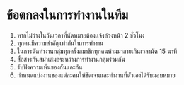 # ข้อตกลงในการทำงานในทีม
1. หากไม่ว่างในวันเวลาที่นัดหมายต้องเเจ้งล่วงหน้า 2 ชั่วโมง
2. ทุกคนมีความสำคัญเท่ากันในการทำงาน
3. ในการนัดทำงานกลุ่มทุกครั้งสมาชิกทุกคนห้ามมาสายเกินเวลานัด 15 นาที
4. สื่อสารกันสม่ำเสมอระหว่างการทำงานกลุ่มร่วมกัน
5. รับฟังความเห็นของกันและกัน
6. กำหนดแบ่งงานของแต่ละคนให้ชัดเจนและทำงานที่ตัวเองได้รับมอบหมาย
